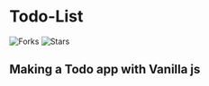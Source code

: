 # Todo-List
![Forks](https://img.shields.io/github/forks/yuvraajnarula/Todo-List)
![Stars](https://img.shields.io/github/stars/yuvraajnarula/Todo-List)
## Making a Todo app with Vanilla js

